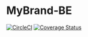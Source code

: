 # MyBrand-BE

[![CircleCI](https://dl.circleci.com/status-badge/img/gh/Nadinefiona/MyBrand-BE/tree/main.svg?style=svg)](https://dl.circleci.com/status-badge/redirect/gh/Nadinefiona/MyBrand-BE/tree/main)     [![Coverage Status](https://coveralls.io/repos/github/Nadinefiona/MyBrand-BE/badge.svg)](https://coveralls.io/github/Nadinefiona/MyBrand-BE)
